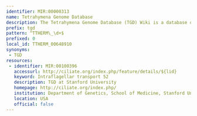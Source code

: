 ```yaml
---
identifier: MIR:00000313
name: Tetrahymena Genome Database
description: The Tetrahymena Genome Database (TGD) Wiki is a database of information about the Tetrahymena thermophila genome sequence. It provides information curated from the literature about each published gene, including a standardized gene name, a link to the genomic locus, gene product annotations utilizing the Gene Ontology, and links to published literature.
prefix: tgd
pattern: ^TTHERM\_\d+$
prefixed: 0
local_id: TTHERM_00648910
synonyms:
 - TGD
resources:
 - identifier: MIR:00100396
   accessurl: http://ciliate.org/index.php/feature/details/${lid}
   keyword: Intraflagellar transport 52
   description: TGD at Stanford University
   homepage: http://ciliate.org/index.php/
   institution: Department of Genetics, School of Medicine, Stanford University, Stanford, California
   location: USA
   official: false
---
```

